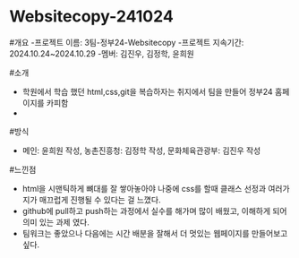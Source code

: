 # Websitecopy-241024

#개요
-프로젝트 이름: 3팀-정부24-Websitecopy
-프로젝트 지속기간: 2024.10.24~2024.10.29
-멤버: 김진우, 김정학, 윤희원

#소개
- 학원에서 학습 했던 html,css,git을 복습하자는 취지에서 팀을 만들어 정부24 홈페이지를 카피함
- 
#방식
- 메인: 윤희원 작성, 농촌진흥청: 김정학 작성, 문화체육관광부: 김진우 작성

#느낀점
- html을 시맨틱하게 뼈대를 잘 쌓아놓아야 나중에 css를 할때 클래스 선정과 여러가지가 매끄럽게 진행될 수 있다는 걸 느꼈다.
- github에 pull하고 push하는 과정에서 실수를 해가며 많이 배웠고, 이해하게 되어 의미 있는 과제 였다. 
- 팀워크는 좋았으나 다음에는 시간 배분을 잘해서 더 멋있는 웹페이지를 만들어보고 싶다. 

